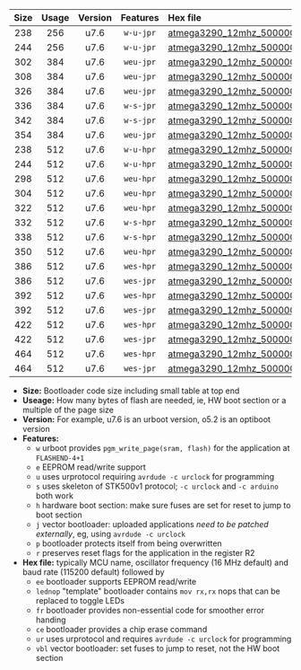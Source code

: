 |Size|Usage|Version|Features|Hex file|
|:-:|:-:|:-:|:-:|:--|
|238|256|u7.6|`w-u-jpr`|[atmega3290_12mhz_500000bps_ur_vbl.hex](https://raw.githubusercontent.com/stefanrueger/urboot/main//atmega3290_12mhz_500000bps_ur_vbl.hex)|
|244|256|u7.6|`w-u-jpr`|[atmega3290_12mhz_500000bps_lednop_ur_vbl.hex](https://raw.githubusercontent.com/stefanrueger/urboot/main//atmega3290_12mhz_500000bps_lednop_ur_vbl.hex)|
|302|384|u7.6|`weu-jpr`|[atmega3290_12mhz_500000bps_ee_ur_vbl.hex](https://raw.githubusercontent.com/stefanrueger/urboot/main//atmega3290_12mhz_500000bps_ee_ur_vbl.hex)|
|308|384|u7.6|`weu-jpr`|[atmega3290_12mhz_500000bps_ee_lednop_ur_vbl.hex](https://raw.githubusercontent.com/stefanrueger/urboot/main//atmega3290_12mhz_500000bps_ee_lednop_ur_vbl.hex)|
|326|384|u7.6|`weu-jpr`|[atmega3290_12mhz_500000bps_ee_lednop_fr_ur_vbl.hex](https://raw.githubusercontent.com/stefanrueger/urboot/main//atmega3290_12mhz_500000bps_ee_lednop_fr_ur_vbl.hex)|
|336|384|u7.6|`w-s-jpr`|[atmega3290_12mhz_500000bps_vbl.hex](https://raw.githubusercontent.com/stefanrueger/urboot/main//atmega3290_12mhz_500000bps_vbl.hex)|
|342|384|u7.6|`w-s-jpr`|[atmega3290_12mhz_500000bps_lednop_vbl.hex](https://raw.githubusercontent.com/stefanrueger/urboot/main//atmega3290_12mhz_500000bps_lednop_vbl.hex)|
|354|384|u7.6|`weu-jpr`|[atmega3290_12mhz_500000bps_ee_lednop_fr_ce_ur_vbl.hex](https://raw.githubusercontent.com/stefanrueger/urboot/main//atmega3290_12mhz_500000bps_ee_lednop_fr_ce_ur_vbl.hex)|
|238|512|u7.6|`w-u-hpr`|[atmega3290_12mhz_500000bps_ur.hex](https://raw.githubusercontent.com/stefanrueger/urboot/main//atmega3290_12mhz_500000bps_ur.hex)|
|244|512|u7.6|`w-u-hpr`|[atmega3290_12mhz_500000bps_lednop_ur.hex](https://raw.githubusercontent.com/stefanrueger/urboot/main//atmega3290_12mhz_500000bps_lednop_ur.hex)|
|298|512|u7.6|`weu-hpr`|[atmega3290_12mhz_500000bps_ee_ur.hex](https://raw.githubusercontent.com/stefanrueger/urboot/main//atmega3290_12mhz_500000bps_ee_ur.hex)|
|304|512|u7.6|`weu-hpr`|[atmega3290_12mhz_500000bps_ee_lednop_ur.hex](https://raw.githubusercontent.com/stefanrueger/urboot/main//atmega3290_12mhz_500000bps_ee_lednop_ur.hex)|
|322|512|u7.6|`weu-hpr`|[atmega3290_12mhz_500000bps_ee_lednop_fr_ur.hex](https://raw.githubusercontent.com/stefanrueger/urboot/main//atmega3290_12mhz_500000bps_ee_lednop_fr_ur.hex)|
|332|512|u7.6|`w-s-hpr`|[atmega3290_12mhz_500000bps.hex](https://raw.githubusercontent.com/stefanrueger/urboot/main//atmega3290_12mhz_500000bps.hex)|
|338|512|u7.6|`w-s-hpr`|[atmega3290_12mhz_500000bps_lednop.hex](https://raw.githubusercontent.com/stefanrueger/urboot/main//atmega3290_12mhz_500000bps_lednop.hex)|
|350|512|u7.6|`weu-hpr`|[atmega3290_12mhz_500000bps_ee_lednop_fr_ce_ur.hex](https://raw.githubusercontent.com/stefanrueger/urboot/main//atmega3290_12mhz_500000bps_ee_lednop_fr_ce_ur.hex)|
|386|512|u7.6|`wes-hpr`|[atmega3290_12mhz_500000bps_ee.hex](https://raw.githubusercontent.com/stefanrueger/urboot/main//atmega3290_12mhz_500000bps_ee.hex)|
|386|512|u7.6|`wes-jpr`|[atmega3290_12mhz_500000bps_ee_vbl.hex](https://raw.githubusercontent.com/stefanrueger/urboot/main//atmega3290_12mhz_500000bps_ee_vbl.hex)|
|392|512|u7.6|`wes-hpr`|[atmega3290_12mhz_500000bps_ee_lednop.hex](https://raw.githubusercontent.com/stefanrueger/urboot/main//atmega3290_12mhz_500000bps_ee_lednop.hex)|
|392|512|u7.6|`wes-jpr`|[atmega3290_12mhz_500000bps_ee_lednop_vbl.hex](https://raw.githubusercontent.com/stefanrueger/urboot/main//atmega3290_12mhz_500000bps_ee_lednop_vbl.hex)|
|422|512|u7.6|`wes-hpr`|[atmega3290_12mhz_500000bps_ee_lednop_fr.hex](https://raw.githubusercontent.com/stefanrueger/urboot/main//atmega3290_12mhz_500000bps_ee_lednop_fr.hex)|
|422|512|u7.6|`wes-jpr`|[atmega3290_12mhz_500000bps_ee_lednop_fr_vbl.hex](https://raw.githubusercontent.com/stefanrueger/urboot/main//atmega3290_12mhz_500000bps_ee_lednop_fr_vbl.hex)|
|464|512|u7.6|`wes-hpr`|[atmega3290_12mhz_500000bps_ee_lednop_fr_ce.hex](https://raw.githubusercontent.com/stefanrueger/urboot/main//atmega3290_12mhz_500000bps_ee_lednop_fr_ce.hex)|
|464|512|u7.6|`wes-jpr`|[atmega3290_12mhz_500000bps_ee_lednop_fr_ce_vbl.hex](https://raw.githubusercontent.com/stefanrueger/urboot/main//atmega3290_12mhz_500000bps_ee_lednop_fr_ce_vbl.hex)|

- **Size:** Bootloader code size including small table at top end
- **Useage:** How many bytes of flash are needed, ie, HW boot section or a multiple of the page size
- **Version:** For example, u7.6 is an urboot version, o5.2 is an optiboot version
- **Features:**
  + `w` urboot provides `pgm_write_page(sram, flash)` for the application at `FLASHEND-4+1`
  + `e` EEPROM read/write support
  + `u` uses urprotocol requiring `avrdude -c urclock` for programming
  + `s` uses skeleton of STK500v1 protocol; `-c urclock` and `-c arduino` both work
  + `h` hardware boot section: make sure fuses are set for reset to jump to boot section
  + `j` vector bootloader: uploaded applications *need to be patched externally*, eg, using `avrdude -c urclock`
  + `p` bootloader protects itself from being overwritten
  + `r` preserves reset flags for the application in the register R2
- **Hex file:** typically MCU name, oscillator frequency (16 MHz default) and baud rate (115200 default) followed by
  + `ee` bootloader supports EEPROM read/write
  + `lednop` "template" bootloader contains `mov rx,rx` nops that can be replaced to toggle LEDs
  + `fr` bootloader provides non-essential code for smoother error handing
  + `ce` bootloader provides a chip erase command
  + `ur` uses urprotocol and requires `avrdude -c urclock` for programming
  + `vbl` vector bootloader: set fuses to jump to reset, not the HW boot section
